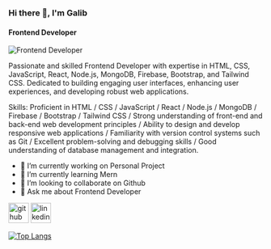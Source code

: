 ### Hi there 👋, I'm Galib
#### Frontend Developer
![Frontend Developer](https://scontent.fdac80-1.fna.fbcdn.net/v/t39.30808-6/445034371_122150029574186699_7679861740284660681_n.jpg?stp=dst-jpg_s960x960&_nc_cat=100&ccb=1-7&_nc_sid=5f2048&_nc_ohc=BhF0_OHfw-gQ7kNvgGTkW82&_nc_ht=scontent.fdac80-1.fna&oh=00_AYC4uN2gg5l4rMyXeKwFJ00PPXbfiD5ujBKtEo0sGJ9gVg&oe=6660DCA1)

Passionate and skilled Frontend Developer with expertise in HTML, CSS, JavaScript, React, Node.js, MongoDB, Firebase, Bootstrap, and Tailwind CSS. Dedicated to building engaging user interfaces, enhancing user experiences, and developing robust web applications.

Skills: Proficient in HTML / CSS / JavaScript / React / Node.js / MongoDB / Firebase / Bootstrap /  Tailwind CSS / Strong understanding of front-end and back-end web development principles / Ability to design and develop responsive web applications / Familiarity with version control systems such as Git / Excellent problem-solving and debugging skills / Good understanding of database management and integration.

- 🔭 I’m currently working on Personal Project 
- 🌱 I’m currently learning Mern 
- 👯 I’m looking to collaborate on Github 
- 💬 Ask me about Frontend Developer 


[<img src='https://cdn.jsdelivr.net/npm/simple-icons@3.0.1/icons/github.svg' alt='github' height='40'>](https://github.com/mdalmamungalib)  [<img src='https://cdn.jsdelivr.net/npm/simple-icons@3.0.1/icons/linkedin.svg' alt='linkedin' height='40'>](https://www.linkedin.com/in/https://www.linkedin.com/in/md-al-mamun-galib//)  

[![Top Langs](https://github-readme-stats.vercel.app/api/top-langs/?username=mdalmamungalib)](https://github.com/anuraghazra/github-readme-stats)

